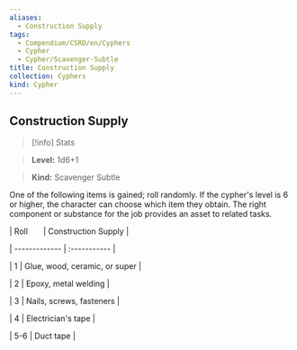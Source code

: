 ```yaml
---
aliases:
  - Construction Supply
tags:
  - Compendium/CSRD/en/Cyphers
  - Cypher
  - Cypher/Scavenger-Subtle
title: Construction Supply
collection: Cyphers
kind: Cypher
---
```

## Construction Supply    
>[!info] Stats    
> **Level:** 1d6+1    
> **Kind:** Scavenger Subtle  
    
One of the following items is gained; roll randomly. If the cypher's level is 6 or higher, the character can choose which item they obtain. The right component or substance for the job provides an asset to related tasks.    
  
|  Roll &nbsp; &nbsp; &nbsp; | Construction Supply  |    
| ------------- | :----------- |    
| 1 | Glue, wood, ceramic, or super |    
| 2 | Epoxy, metal welding |    
| 3 | Nails, screws, fasteners |    
| 4 | Electrician's tape |    
| 5-6 | Duct tape |